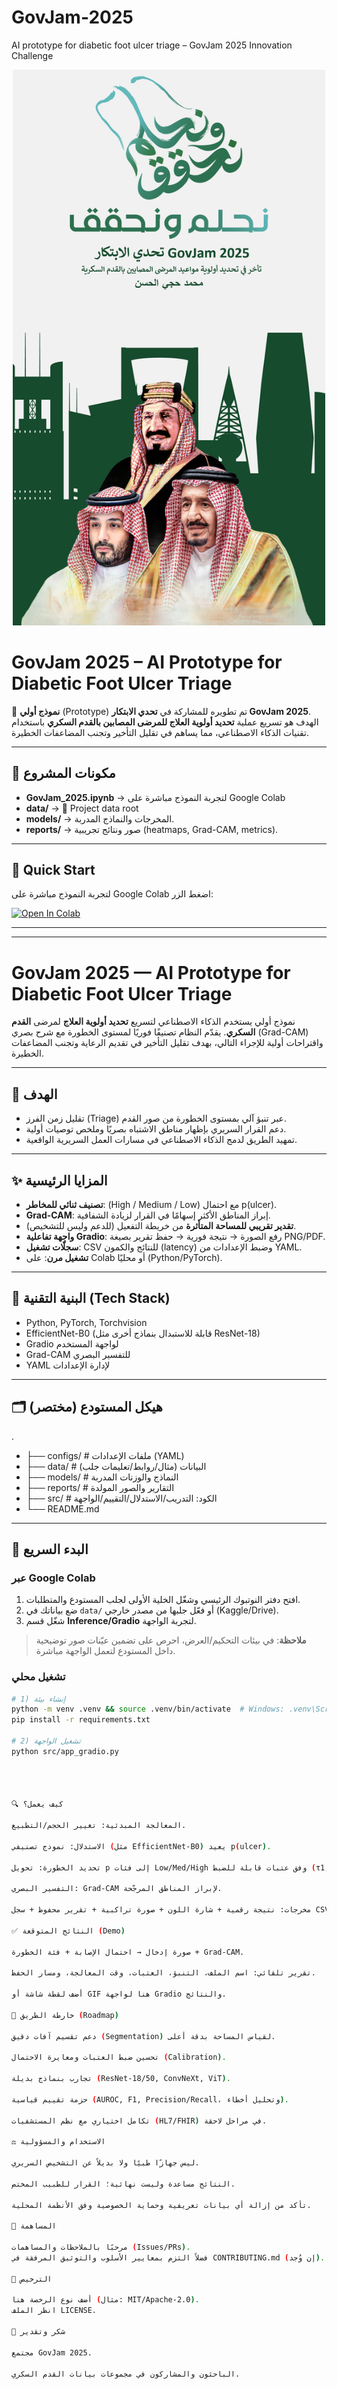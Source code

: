 # GovJam-2025
AI prototype for diabetic foot ulcer triage – GovJam 2025 Innovation Challenge


<div align="center">
  <img src="data/Saudi.jpeg"  width="500">
</div>

# GovJam 2025 – AI Prototype for Diabetic Foot Ulcer Triage

🚀 **نموذج أولي** (Prototype) تم تطويره للمشاركة في **تحدي الابتكار GovJam 2025**.  
الهدف هو تسريع عملية **تحديد أولوية العلاج للمرضى المصابين بالقدم السكري** باستخدام تقنيات الذكاء الاصطناعي، مما يساهم في تقليل التأخير وتجنب المضاعفات الخطيرة.

---

## 📂 مكونات المشروع
- **GovJam_2025.ipynb** → لتجربة النموذج مباشرة على Google Colab  
- **data/** →                            📂 Project data root
- **models/** → المخرجات والنماذج المدربة.  
- **reports/** → صور ونتائج تجريبية (heatmaps, Grad-CAM, metrics).  

---

## 🚀 Quick Start
لتجربة النموذج مباشرة على Google Colab اضغط الزر:

[![Open In Colab](https://colab.research.google.com/assets/colab-badge.svg)](https://colab.research.google.com/github/mohalhassanmoh/GovJam-2025/blob/main/GovJam_2025.ipynb
)


---
---

# GovJam 2025 — AI Prototype for Diabetic Foot Ulcer Triage

نموذج أولي يستخدم الذكاء الاصطناعي لتسريع **تحديد أولوية العلاج** لمرضى **القدم السكري**. يقدّم النظام تصنيفًا فوريًا لمستوى الخطورة مع شرح بصري (Grad-CAM) واقتراحات أولية للإجراء التالي، بهدف تقليل التأخير في تقديم الرعاية وتجنب المضاعفات الخطيرة.

---

## 🎯 الهدف
- تقليل زمن الفرز (Triage) عبر تنبؤ آلي بمستوى الخطورة من صور القدم.
- دعم القرار السريري بإظهار مناطق الاشتباه بصريًا وملخص توصيات أولية.
- تمهيد الطريق لدمج الذكاء الاصطناعي في مسارات العمل السريرية الواقعية.

---

## ✨ المزايا الرئيسية
- **تصنيف ثنائي للمخاطر**: (High / Medium / Low) مع احتمال p(ulcer).
- **Grad-CAM**: إبراز المناطق الأكثر إسهامًا في القرار لزيادة الشفافية.
- **تقدير تقريبي للمساحة المتأثرة** من خريطة التفعيل (للدعم وليس للتشخيص).
- **واجهة تفاعلية Gradio**: رفع الصورة → نتيجة فورية → حفظ تقرير بصيغة PNG/PDF.
- **سجلّات تشغيل**: CSV للنتائج والكمون (latency) وضبط الإعدادات من YAML.
- **تشغيل مرن**: على Colab أو محليًا (Python/PyTorch).

---

## 🧱 البنية التقنية (Tech Stack)
- Python, PyTorch, Torchvision
- EfficientNet-B0 (قابلة للاستبدال بنماذج أخرى مثل ResNet-18)
- Gradio لواجهة المستخدم
- Grad-CAM للتفسير البصري
- YAML لإدارة الإعدادات

---

## 🗂️ هيكل المستودع (مختصر)
.
* ├── configs/ # ملفات الإعدادات (YAML)
* ├── data/ # البيانات (مثال/روابط/تعليمات جلب)
* ├── models/ # النماذج والوزنات المدربة
* ├── reports/ # التقارير والصور المولدة
* ├── src/ # الكود: التدريب/الاستدلال/التقييم/الواجهة
* └── README.md


---

## 🚀 البدء السريع

### عبر Google Colab
1) افتح دفتر النوتبوك الرئيسي وشغّل الخلية الأولى لجلب المستودع والمتطلبات.  
2) ضع بياناتك في `data/` أو فعّل جلبها من مصدر خارجي (Kaggle/Drive).  
3) شغّل قسم **Inference/Gradio** لتجربة الواجهة.

> **ملاحظة**: في بيئات التحكيم/العرض، احرص على تضمين عيّنات صور توضيحية داخل المستودع لتعمل الواجهة مباشرة.

### تشغيل محلي
```bash
# 1) إنشاء بيئة
python -m venv .venv && source .venv/bin/activate  # Windows: .venv\Scripts\activate
pip install -r requirements.txt

# 2) تشغيل الواجهة
python src/app_gradio.py




🔍 كيف يعمل؟

المعالجة المبدئية: تغيير الحجم/التطبيع.

الاستدلال: نموذج تصنيفي (مثل EfficientNet-B0) يعيد p(ulcer).

تحديد الخطورة: تحويل p إلى فئات Low/Med/High وفق عتبات قابلة للضبط (τ1, τ2).

التفسير البصري: Grad-CAM لإبراز المناطق المرجّحة.

مخرجات: نتيجة رقمية + شارة اللون + صورة تراكبية + تقرير محفوظ + سجل CSV.

✅ النتائج المتوقعة (Demo)

صورة إدخال → احتمال الإصابة + فئة الخطورة + Grad-CAM.

تقرير تلقائي: اسم الملف، التنبؤ، العتبات، وقت المعالجة، ومسار الحفظ.

أضف لقطة شاشة أو GIF هنا لواجهة Gradio والنتائج.

🧪 خارطة الطريق (Roadmap)

دعم تقسيم آفات دقيق (Segmentation) لقياس المساحة بدقة أعلى.

تحسين ضبط العتبات ومعايرة الاحتمال (Calibration).

تجارب بنماذج بديلة (ResNet-18/50, ConvNeXt, ViT).

حزمة تقييم قياسية (AUROC, F1, Precision/Recall، وتحليل أخطاء).

تكامل اختياري مع نظم المستشفيات (HL7/FHIR) في مراحل لاحقة.

⚖️ الاستخدام والمسؤولية

ليس جهازًا طبيًا ولا بديلاً عن التشخيص السريري.

النتائج مساعدة وليست نهائية؛ القرار للطبيب المختص.

تأكد من إزالة أي بيانات تعريفية وحماية الخصوصية وفق الأنظمة المحلية.

🤝 المساهمة

مرحبًا بالملاحظات والمساهمات (Issues/PRs).
فضلاً التزم بمعايير الأسلوب والتوثيق المرفقة في CONTRIBUTING.md (إن وُجد).

📜 الترخيص

أضف نوع الرخصة هنا (مثال: MIT/Apache-2.0).
انظر الملف LICENSE.

🙏 شكر وتقدير

مجتمع GovJam 2025.

الباحثون والمشاركون في مجموعات بيانات القدم السكري.
